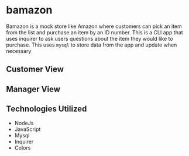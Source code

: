 # bamazon


Bamazon is a mock store like Amazon where customers can pick an item from the list and purchase an item by an ID number. This is a CLI app that uses inquirer to ask users questions about the item they would like to purchase. This uses `mysql` to store data from the app and update when necessary 

## Customer View

## Manager View


## Technologies Utilized
* NodeJs 
* JavaScript
* Mysql
* Inquirer
* Colors


